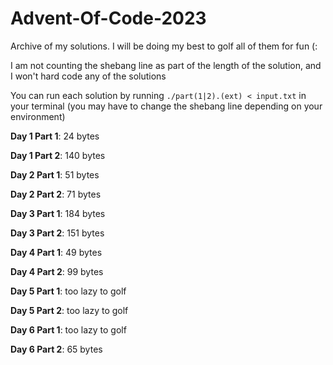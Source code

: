 # Advent-Of-Code-2023
Archive of my solutions. I will be doing my best to golf all of them for fun (:

I am not counting the shebang line as part of the length of the solution, and I won't hard code any of the solutions

You can run each solution by running `./part(1|2).(ext) < input.txt` in your terminal (you may have to change the shebang line depending on your environment)

**Day 1 Part 1**: 24 bytes

**Day 1 Part 2**: 140 bytes

**Day 2 Part 1**: 51 bytes

**Day 2 Part 2**: 71 bytes

**Day 3 Part 1**: 184 bytes

**Day 3 Part 2**: 151 bytes

**Day 4 Part 1**: 49 bytes

**Day 4 Part 2**: 99 bytes

**Day 5 Part 1**: too lazy to golf

**Day 5 Part 2**: too lazy to golf

**Day 6 Part 1**: too lazy to golf

**Day 6 Part 2**: 65 bytes
